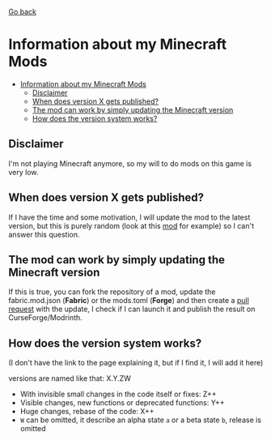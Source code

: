 [Go back](https://github.com/ate47)

# Information about my Minecraft Mods

- [Information about my Minecraft Mods](#information-about-my-minecraft-mods)
  - [Disclaimer](#disclaimer)
  - [When does version X gets published?](#when-does-version-x-gets-published)
  - [The mod can work by simply updating the Minecraft version](#the-mod-can-work-by-simply-updating-the-minecraft-version)
  - [How does the version system works?](#how-does-the-version-system-works)

## Disclaimer

I'm not playing Minecraft anymore, so my will to do mods on this game is very low.

## When does version X gets published?

If I have the time and some motivation, I will update the mod to the latest version, but this is purely random (look at this [mod](https://www.curseforge.com/minecraft/mc-mods/gm3-teleporter/files) for example) so I can't answer this question.

## The mod can work by simply updating the Minecraft version

If this is true, you can fork the repository of a mod, update the fabric.mod.json (**Fabric**) or the mods.toml (**Forge**) and then create a [pull request](https://docs.github.com/en/pull-requests/collaborating-with-pull-requests/proposing-changes-to-your-work-with-pull-requests/creating-a-pull-request) with the update, I check if I can launch it and publish the result on CurseForge/Modrinth.

## How does the version system works?

(I don't have the link to the page explaining it, but if I find it, I will add it here)

versions are named like that: X.Y.ZW

- With invisible small changes in the code itself or fixes: Z++
- Visible changes, new functions or deprecated functions: Y++
- Huge changes, rebase of the code: X++
- ``W`` can be omitted, it describe an alpha state ``a`` or a beta state ``b``, release is omitted



